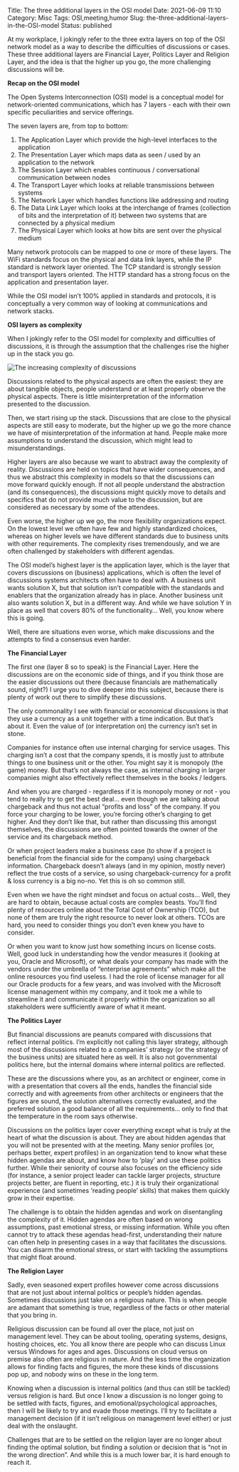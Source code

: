 Title: The three additional layers in the OSI model
Date: 2021-06-09 11:10
Category: Misc
Tags: OSI,meeting,humor
Slug: the-three-additional-layers-in-the-OSI-model
Status: published

At my workplace, I jokingly refer to the three extra layers on top of the
OSI network model as a way to describe the difficulties of discussions or
cases. These three additional layers are Financial Layer, Politics Layer
and Religion Layer, and the idea is that the higher up you go, the more
challenging discussions will be.

<!-- PELICAN_END_SUMMARY -->

**Recap on the OSI model**

The Open Systems Interconnection (OSI) model is a conceptual model for
network-oriented communications, which has 7 layers - each with their own
specific peculiarities and service offerings.

The seven layers are, from top to bottom:

1. The Application Layer which provide the high-level interfaces to the
   application
2. The Presentation Layer which maps data as seen / used by an application
   to the network 
3. The Session Layer which enables continuous / conversational communication
   between nodes
4. The Transport Layer which looks at reliable transmissions between systems
5. The Network Layer which handles functions like addressing and routing
6. The Data Link Layer which looks at the interchange of frames (collection of
   bits and the interpretation of it) between two systems that are connected by
   a physical medium
7. The Physical Layer which looks at how bits are sent over the physical medium

Many network protocols can be mapped to one or more of these layers. The WiFi
standards focus on the physical and data link layers, while the IP standard
is network layer oriented. The TCP standard is strongly session and transport
layers oriented. The HTTP standard has a strong focus on the application and
presentation layer.

While the OSI model isn’t 100% applied in standards and protocols, it is
conceptually a very common way of looking at communications and network
stacks.

**OSI layers as complexity**

When I jokingly refer to the OSI model for complexity and difficulties of
discussions, it is through the assumption that the challenges rise the higher
up in the stack you go.

![The increasing complexity of discussions]({static}/images/202106/OSI_extended.png)

Discussions related to the physical aspects are often the easiest: they are about
tangible objects, people understand or at least properly observe the physical
aspects. There is little misinterpretation of the information presented to the
discussion.

Then, we start rising up the stack. Discussions that are close to the physical
aspects are still easy to moderate, but the higher up we go the more chance we
have of misinterpretation of the information at hand. People make more
assumptions to understand the discussion, which might lead to misunderstandings.

Higher layers are also because we want to abstract away the complexity of
reality. Discussions are held on topics that have wider consequences, and thus we
abstract this complexity in models so that the discussions can move forward
quickly enough. If not all people understand the abstraction (and its
consequences), the discussions might quickly move to details and specifics that
do not provide much value to the discussion, but are considered as necessary by
some of the attendees.

Even worse, the higher up we go, the more flexibility organizations expect. On
the lowest level we often have few and highly standardized choices, whereas on
higher levels we have different standards due to business units with other
requirements. The complexity rises tremendously, and we are often challenged by
stakeholders with different agendas.

The OSI model’s highest layer is the application layer, which is the layer that
covers discussions on (business) applications, which is often the level of
discussions systems architects often have to deal with. A business unit wants
solution X, but that solution isn’t compatible with the standards and enablers
that the organization already has in place. Another business unit also wants
solution X, but in a different way. And while we have solution Y in place as
well that covers 80% of the functionality… Well, you know where this is going.

Well, there are situations even worse, which make discussions and the attempts
to find a consensus even harder.

**The Financial Layer**

The first one (layer 8 so to speak) is the Financial Layer. Here the
discussions are on the economic side of things, and if you think those are
the easier discussions out there (because financials are mathematically
sound, right?) I urge you to dive deeper into this subject, because
there is plenty of work out there to simplify these discussions.

The only commonality I see with financial or economical discussions
is that they use a currency as a unit together with a time indication.
But that’s about it. Even the value of (or interpretation on) the
currency isn’t set in stone. 

Companies for instance often use internal charging for service usages.
This charging isn’t a cost that the company spends, it is mostly just
to attribute things to one business unit or the other. You might say it
is monopoly (the game) money. But that’s not always the case, as internal
charging in larger companies might also effectively reflect themselves in
the books / ledgers.

And when you are charged - regardless if it is monopoly money or not - you
tend to really try to get the best deal… even though we are talking about
chargeback and thus not actual “profits and loss” of the company. If you
force your charging to be lower, you’re forcing other’s charging to get
higher. And they don’t like that, but rather than discussing this amongst
themselves, the discussions are often pointed towards the owner of the
service and its chargeback method.

Or when project leaders make a business case (to show if a project is
beneficial from the financial side for the company) using chargeback
information. Chargeback doesn’t always (and in my opinion, mostly never)
reflect the true costs of a service, so using chargeback-currency for a
profit & loss currency is a big no-no. Yet this is oh so common still.

Even when we have the right mindset and focus on actual costs… Well,
they are hard to obtain, because actual costs are complex beasts. You’ll
find plenty of resources online about the Total Cost of Ownership (TCO),
but none of them are truly the right resource to never look at others.
TCOs are hard, you need to consider things you don’t even knew you have
to consider.

Or when you want to know just how something incurs on license costs.
Well, good luck in understanding how the vendor measures it (looking
at you, Oracle and Microsoft), or what deals your company has made with
the vendors under the umbrella of “enterprise agreements” which make all
the online resources you find useless. I had the role of license manager
for all our Oracle products for a few years, and was involved with the
Microsoft license management within my company, and it took me a while
to streamline it and communicate it properly within the organization
so all stakeholders were sufficiently aware of what it meant.

**The Politics Layer**

But financial discussions are peanuts compared with discussions that
reflect internal politics. I’m explicitly not calling this layer
strategy, although most of the discussions related to a companies’
strategy (or the strategy of the business units) are situated here
as well. It is also not governmental politics here, but the internal
domains where internal politics are reflected.

These are the discussions where you, as an architect or engineer,
come in with a presentation that covers all the ends, handles the
financial side correctly and with agreements from other architects
or engineers that the figures are sound, the solution alternatives
correctly evaluated, and the preferred solution a good balance of
all the requirements… only to find that the temperature in the room
says otherwise.

Discussions on the politics layer cover everything except what is
truly at the heart of what the discussion is about. They are about
hidden agendas that you will not be presented with at the meeting.
Many senior profiles (or, perhaps better, expert profiles) in an
organization tend to know what these hidden agendas are about, and
know how to ‘play’ and use these politics further. While their
seniority of course also focuses on the efficiency side (for instance,
a senior project leader can tackle larger projects, structure projects
better, are fluent in reporting, etc.) it is truly their organizational
experience (and sometimes ‘reading people’ skills) that makes them
quickly grow in their expertise.

The challenge is to obtain the hidden agendas and work on disentangling
the complexity of it. Hidden agendas are often based on wrong assumptions,
past emotional stress, or missing information. While you often cannot
try to attack these agendas head-first, understanding their nature can
often help in presenting cases in a way that facilitates the discussions.
You can disarm the emotional stress, or start with tackling the assumptions
that might float around.

**The Religion Layer**

Sadly, even seasoned expert profiles however come across discussions that
are not just about internal politics or people’s hidden agendas. Sometimes
discussions just take on a religious nature. This is when people are adamant
that something is true, regardless of the facts or other material that you
bring in.

Religious discussion can be found all over the place, not just on management
level. They can be about tooling, operating systems, designs, hosting choices,
etc. You all know there are people who can discuss Linux versus Windows for
ages and ages. Discussions on cloud versus on premise also often are religious
in nature. And the less time the organization allows for finding facts and
figures, the more these kinds of discussions pop up, and nobody wins on these
in the long term.

Knowing when a discussion is internal politics (and thus can still be tackled)
versus religion is hard. But once I know a discussion is no longer going to be
settled with facts, figures, and emotional/psychological approaches, then I
will be likely to try and evade those meetings. I’ll try to facilitate a
management decision (if it isn’t religious on management level either) or
just deal with the onslaught.

Challenges that are to be settled on the religion layer are no longer about
finding the optimal solution, but finding a solution or decision that is
“not in the wrong direction”. And while this is a much lower bar, it is hard
enough to reach it.

